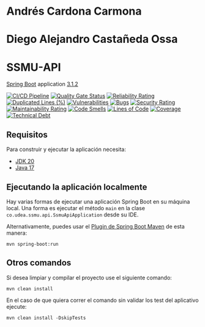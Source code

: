 # Andrés Cardona Carmona
# Diego Alejandro Castañeda Ossa

# SSMU-API

[Spring Boot](http://projects.spring.io/spring-boot/) application [3.1.2](https://spring.io/blog/2023/07/20/spring-boot-3-1-2-available-now)

[![CI/CD Pipeline](https://github.com/Alejandro-XIII/back/actions/workflows/build.yml/badge.svg)](https://github.com/Alejandro-XIII/back/actions/workflows/build.yml)
[![Quality Gate Status](https://sonarcloud.io/api/project_badges/measure?project=Alejandro-XIII_back&metric=alert_status)](https://sonarcloud.io/summary/new_code?id=Alejandro-XIII_back)
[![Reliability Rating](https://sonarcloud.io/api/project_badges/measure?project=Alejandro-XIII_back&metric=reliability_rating)](https://sonarcloud.io/summary/new_code?id=Alejandro-XIII_back)
[![Duplicated Lines (%)](https://sonarcloud.io/api/project_badges/measure?project=Alejandro-XIII_back&metric=duplicated_lines_density)](https://sonarcloud.io/summary/new_code?id=Alejandro-XIII_back)
[![Vulnerabilities](https://sonarcloud.io/api/project_badges/measure?project=Alejandro-XIII_back&metric=vulnerabilities)](https://sonarcloud.io/summary/new_code?id=Alejandro-XIII_back)
[![Bugs](https://sonarcloud.io/api/project_badges/measure?project=Alejandro-XIII_back&metric=bugs)](https://sonarcloud.io/summary/new_code?id=Alejandro-XIII_back)
[![Security Rating](https://sonarcloud.io/api/project_badges/measure?project=Alejandro-XIII_back&metric=security_rating)](https://sonarcloud.io/summary/new_code?id=Alejandro-XIII_back)
[![Maintainability Rating](https://sonarcloud.io/api/project_badges/measure?project=Alejandro-XIII_back&metric=sqale_rating)](https://sonarcloud.io/summary/new_code?id=Alejandro-XIII_back)
[![Code Smells](https://sonarcloud.io/api/project_badges/measure?project=Alejandro-XIII_back&metric=code_smells)](https://sonarcloud.io/summary/new_code?id=Alejandro-XIII_back)
[![Lines of Code](https://sonarcloud.io/api/project_badges/measure?project=Alejandro-XIII_back&metric=ncloc)](https://sonarcloud.io/summary/new_code?id=Alejandro-XIII_back)
[![Coverage](https://sonarcloud.io/api/project_badges/measure?project=Alejandro-XIII_back&metric=coverage)](https://sonarcloud.io/summary/new_code?id=Alejandro-XIII_back)
[![Technical Debt](https://sonarcloud.io/api/project_badges/measure?project=Alejandro-XIII_back&metric=sqale_index)](https://sonarcloud.io/summary/new_code?id=Alejandro-XIII_back)

## Requisitos

Para construir y ejecutar la aplicación necesita:

- [JDK 20](https://jdk.java.net/20/)
- [Java 17](https://www.oracle.com/java/technologies/javase/jdk17-archive-downloads.html)

## Ejecutando la aplicación localmente

Hay varias formas de ejecutar una aplicación Spring Boot en su máquina local. Una forma es ejecutar el método `main` en la clase `co.udea.ssmu.api.SsmuApiApplication` desde su IDE.

Alternativamente, puedes usar el [Plugin de Spring Boot Maven](https://docs.spring.io/spring-boot/docs/current/reference/html/build-tool-plugins-maven-plugin.html) de esta manera:
```shell
mvn spring-boot:run
```

## Otros comandos

Si desea limpiar y compilar el proyecto use el siguiente comando:
```shell
mvn clean install
```

En el caso de que quiera correr el comando sin validar los test del aplicativo ejecute:
```shell
mvn clean install -DskipTests
```
